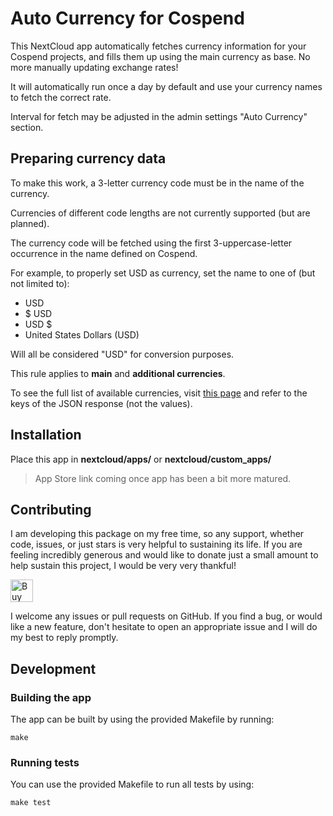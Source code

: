 <!--
SPDX-FileCopyrightText: Chen Asraf <contact@casraf.dev>
SPDX-License-Identifier: CC0-1.0
-->

# Auto Currency for Cospend

This NextCloud app automatically fetches currency information for your Cospend projects, and fills
them up using the main currency as base. No more manually updating exchange rates!

It will automatically run once a day by default and use your currency names to fetch the correct
rate.

Interval for fetch may be adjusted in the admin settings "Auto Currency" section.

## Preparing currency data

To make this work, a 3-letter currency code must be in the name of the currency.

Currencies of different code lengths are not currently supported (but are planned).

The currency code will be fetched using the first 3-uppercase-letter occurrence in the name defined
on Cospend.

For example, to properly set USD as currency, set the name to one of (but not limited to):

- USD
- $ USD
- USD $
- United States Dollars (USD)

Will all be considered "USD" for conversion purposes.

This rule applies to **main** and **additional currencies**.

To see the full list of available currencies, visit
[this page](https://cdn.jsdelivr.net/npm/@fawazahmed0/currency-api@latest/v1/currencies.json) and
refer to the keys of the JSON response (not the values).

## Installation

Place this app in **nextcloud/apps/** or **nextcloud/custom_apps/**

> App Store link coming once app has been a bit more matured.

## Contributing

I am developing this package on my free time, so any support, whether code, issues, or just stars is
very helpful to sustaining its life. If you are feeling incredibly generous and would like to donate
just a small amount to help sustain this project, I would be very very thankful!

<a href='https://ko-fi.com/casraf' target='_blank'>
  <img height='36' style='border:0px;height:36px;'
    src='https://cdn.ko-fi.com/cdn/kofi1.png?v=3'
    alt='Buy Me a Coffee at ko-fi.com' />
</a>

I welcome any issues or pull requests on GitHub. If you find a bug, or would like a new feature,
don't hesitate to open an appropriate issue and I will do my best to reply promptly.

## Development

### Building the app

The app can be built by using the provided Makefile by running:

    make

### Running tests

You can use the provided Makefile to run all tests by using:

    make test
